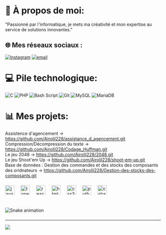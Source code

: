 
# 💫 À propos de moi:
"Passionné par l'informatique, je mets ma créativité et mon expertise au service de solutions innovantes."


## 🌐 Mes réseaux sociaux :
[![Instagram](https://img.shields.io/badge/Instagram-%23E4405F.svg?logo=Instagram&logoColor=white)](https://instagram.com/vasily_smt) [![email](https://img.shields.io/badge/Email-D14836?logo=gmail&logoColor=white)](mailto:somsaav@gmail.com) 

# 💻 Pile technologique:
![C](https://img.shields.io/badge/c-%2300599C.svg?style=for-the-badge&logo=c&logoColor=white) ![PHP](https://img.shields.io/badge/php-%23777BB4.svg?style=for-the-badge&logo=php&logoColor=white) ![Bash Script](https://img.shields.io/badge/bash_script-%23121011.svg?style=for-the-badge&logo=gnu-bash&logoColor=white) ![Git](https://img.shields.io/badge/git-%23F05033.svg?style=for-the-badge&logo=git&logoColor=white) ![MySQL](https://img.shields.io/badge/mysql-4479A1.svg?style=for-the-badge&logo=mysql&logoColor=white) ![MariaDB](https://img.shields.io/badge/MariaDB-003545?style=for-the-badge&logo=mariadb&logoColor=white)
# 📊 Mes projets:
Assistence d'agencement -> https://github.com/Airolil228/assistance_d_agencement.git <br>
Compression/Décompression du texte -> https://github.com/Airolil228/Codage_Huffman.git <br>
Le jeu 2048 -> https://github.com/Airolil228/2048.git <br>
Le jeu Shoot'em Up -> https://github.com/Airolil228/shoot-em-up.git <br>
Base de données : Gestion des commandes et des stocks des composants des oridnateurs  -> https://github.com/Airolil228/Gestion-des-stocks-des-composants.git <br> 
###

<div align="left">
  <img src="https://cdn.jsdelivr.net/gh/devicons/devicon/icons/javascript/javascript-original.svg" height="30" alt="javascript logo"  />
  <img width="12" />
  <img src="https://cdn.jsdelivr.net/gh/devicons/devicon/icons/typescript/typescript-original.svg" height="30" alt="typescript logo"  />
  <img width="12" />
  <img src="https://cdn.jsdelivr.net/gh/devicons/devicon/icons/react/react-original.svg" height="30" alt="react logo"  />
  <img width="12" />
  <img src="https://cdn.jsdelivr.net/gh/devicons/devicon/icons/html5/html5-original.svg" height="30" alt="html5 logo"  />
  <img width="12" />
  <img src="https://cdn.jsdelivr.net/gh/devicons/devicon/icons/css3/css3-original.svg" height="30" alt="css3 logo"  />
  <img width="12" />
  <img src="https://cdn.jsdelivr.net/gh/devicons/devicon/icons/python/python-original.svg" height="30" alt="python logo"  />
  <img width="12" />
  <img src="https://cdn.jsdelivr.net/gh/devicons/devicon/icons/csharp/csharp-original.svg" height="30" alt="csharp logo"  />
</div>

###

<br clear="both">

<img src="https://raw.githubusercontent.com/maurodesouza/maurodesouza/output/snake.svg" alt="Snake animation" />

###

---
[![](https://visitcount.itsvg.in/api?id=Vasily&icon=0&color=0)](https://visitcount.itsvg.in)

<!-- Proudly created with GPRM ( https://gprm.itsvg.in ) -->
